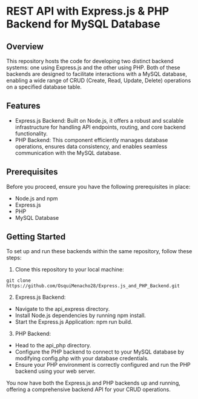 # REST API with Express.js & PHP Backend for MySQL Database

## Overview

This repository hosts the code for developing two distinct backend systems: one using Express.js and the other using PHP. Both of these backends are designed to facilitate interactions with a MySQL database, enabling a wide range of CRUD (Create, Read, Update, Delete) operations on a specified database table.

## Features

- Express.js Backend: Built on Node.js, it offers a robust and scalable infrastructure for handling API endpoints, routing, and core backend functionality.
- PHP Backend: This component efficiently manages database operations, ensures data consistency, and enables seamless communication with the MySQL database.

## Prerequisites

Before you proceed, ensure you have the following prerequisites in place:

- Node.js and npm
- Express.js
- PHP
- MySQL Database

## Getting Started

To set up and run these backends within the same repository, follow these steps:

1. Clone this repository to your local machine:

```
git clone https://github.com/OsquiMenacho28/Express.js_and_PHP_Backend.git

```

2. Express.js Backend:

- Navigate to the api_express directory.
- Install Node.js dependencies by running npm install.
- Start the Express.js Application: npm run build.

3. PHP Backend:

- Head to the api_php directory.
- Configure the PHP backend to connect to your MySQL database by modifying config.php with your database credentials.
- Ensure your PHP environment is correctly configured and run the PHP backend using your web server.

You now have both the Express.js and PHP backends up and running, offering a comprehensive backend API for your CRUD operations.
